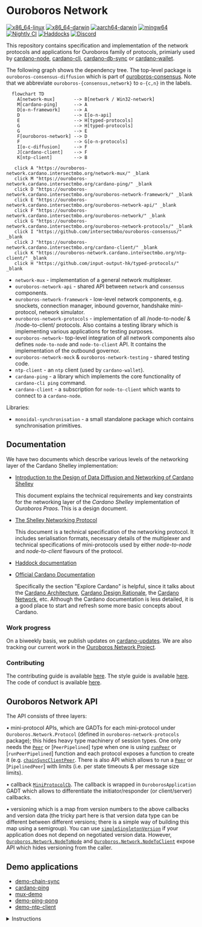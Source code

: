 # Ouroboros Network

[![x86\_64-linux](https://img.shields.io/endpoint?url=https://ci.iog.io/job/IntersectMBO-ouroboros-network/master/x86_64-linux.required/shield&style=for-the-badge&label=x86_64-linux)](https://ci.iog.io/job/IntersectMBO-ouroboros-network/master/x86_64-linux.required)
[![x86\_64-darwin](https://img.shields.io/endpoint?url=https://ci.iog.io/job/IntersectMBO-ouroboros-network/master/x86_64-darwin.required/shield&style=for-the-badge&label=x86_64-darwin)](https://ci.iog.io/job/IntersectMBO-ouroboros-network/master/x86_64-darwin.required)
[![aarch64-darwin](https://img.shields.io/endpoint?url=https://ci.iog.io/job/IntersectMBO-ouroboros-network/master/aarch64-darwin.required/shield&style=for-the-badge&label=aarch64-linux)](https://ci.iog.io/job/IntersectMBO-ouroboros-network/master/aarch64-darwin.required)
[![mingw64](https://img.shields.io/github/actions/workflow/status/intersectmbo/ouroboros-network/build.yml?event=merge_group&label=mingw64&style=for-the-badge)](https://github.com/intersectmbo/ouroboros-network/actions/workflows/build.yml)
[![Nightly CI](https://img.shields.io/github/actions/workflow/status/intersectmbo/ouroboros-network/nightly.yml?branch=master&label=Nightly&style=for-the-badge)](https://github.com/intersectmbo/ouroboros-network/actions/workflows/nightly.yml)
[![Haddocks](https://img.shields.io/github/actions/workflow/status/intersectmbo/ouroboros-network/github-page.yml?branch=master&label=Haddocks&style=for-the-badge)](https://ouroboros-network.cardano.intersectmbo.org/)
[![Discord](https://img.shields.io/discord/1136727663583698984?style=for-the-badge&color=blue)](https://discord.gg/8ncb7fgG)

This repository contains specification and implementation of the network
protocols and applications for Ouroboros family of protocols, primiarly used by
[cardano-node], [cardano-cli], [cardano-db-sync] or [cardano-wallet].

The following graph shows the dependency tree.  The top-level package is
`ouroboros-consensus-diffusion` which is part of [ouroboros-consensus]. Note
that we abbreviate `ouroboros-{consensus,network}` to `o-{c,n}` in the labels.

```mermaid
  flowchart TD
    A[network-mux]       --> B[network / Win32-network]
    M[cardano-ping]      --> A
    D[o-n-framework]     --> A
    D                    --> E[o-n-api]
    E                    --> H[typed-protocols]
    G                    --> H[typed-protocols]
    G                    --> E
    F[ouroboros-network] --> D
    F                    --> G[o-n-protocols]
    I[o-c-diffusion]     --> F
    J[cardano-client]    --> F
    K[ntp-client]        --> B

   click A "https://ouroboros-network.cardano.intersectmbo.org/network-mux/" _blank
   click M "https://ouroboros-network.cardano.intersectmbo.org/cardano-ping/" _blank
   click D "https://ouroboros-network.cardano.intersectmbo.org/ouroboros-network-framework/" _blank
   click E "https://ouroboros-network.cardano.intersectmbo.org/ouroboros-network-api/" _blank
   click F "https://ouroboros-network.cardano.intersectmbo.org/ouroboros-network/" _blank
   click G "https://ouroboros-network.cardano.intersectmbo.org/ouroboros-network-protocols/" _blank
   click I "https://github.com/intersectmbo/ouroboros-consensus/" _blank
   click J "https://ouroboros-network.cardano.intersectmbo.org/cardano-client/" _blank
   click K "https://ouroboros-network.cardano.intersectmbo.org/ntp-client/" _blank
   click H "https://github.com/input-output-hk/typed-protocols/" _blank
```

* `network-mux` - implementation of a general network multiplexer.
* `ouroboros-network-api` - shared API between `network` and `consensus` components.
* `ouroboros-network-framework` - low-level network components, e.g. snockets,
  connection manager, inbound governor, handshake mini-protocol, network
  simulator. 
* `ouroboros-network-protocols` - implementation of all /node-to-node/
  & /node-to-client/ protocols.  Also contains a testing library which is
  implementing various applications for testing purposes.
* `ouroboros-network`- top-level integration of all network components also
  defines `node-to-node` and `node-to-client` API.  It contains the implementation
  of the outbound governor.
* `ouroboros-network-mock` & `ouroboros-network-testing` - shared testing code.
* `ntp-client` - an `ntp` client (used by `cardano-wallet`).
* `cardano-ping` - a library which implements the core functionality of
  `cardano-cli ping` command.
* `cardano-client` - a subscription for `node-to-client` which wants to connect
  to a `cardano-node`.

Libraries:

* `monoidal-synchronisation` - a small standalone package which contains
  synchronisation primitives.


## Documentation

We have two documents which describe various levels of the networking layer of
the Cardano Shelley implementation:

* [Introduction to the Design of Data Diffusion and Networking of Cardano Shelley](https://ouroboros-network.cardano.intersectmbo.org/pdfs/network-design)

  This document explains the technical requirements and key constraints for the networking
  layer of the _Cardano Shelley_ implementation of _Ouroboros Praos_.  This is
  a design document.

* [The Shelley Networking Protocol](https://ouroboros-network.cardano.intersectmbo.org/pdfs/network-spec)

  This document is a technical specification of the networking protocol.  It
  includes serialisation formats, necessary details of the multiplexer and
  technical specifications of mini-protocols used by either _node-to-node_ and
  _node-to-client_ flavours of the protocol.

* [Haddock documentation][ouroboros-network]

- [Official Cardano Documentation](https://docs.cardano.org/en/latest/)

  Specifically the section "Explore Cardano" is helpful, since it talks about the [Cardano Architecture](https://docs.cardano.org/explore-cardano/cardano-architecture), [Cardano Design Rationale](https://docs.cardano.org/explore-cardano/cardano-design-rationale), the [Cardano Network](https://docs.cardano.org/explore-cardano/cardano-network/about-the-cardano-network), etc.
  Although the Cardano documentation is less detailed, it is a good place to start and refresh some more basic concepts about Cardano.

### Work progress

On a biweekly basis, we publish updates on [cardano-updates].
We are also tracking our current work in the [Ouroboros Network Project][ouroboros-network-project].

### Contributing

The contributing guide is available [here][contributing-guide].
The style guide is available [here][style-guide].
The code of conduct is available [here][code-of-conduct].

## Ouroboros Network API

The API consists of three layers:

• mini-protocol APIs, which are GADTs for each mini-protocol under `Ouroboros.Network.Protocol` (defined in `ouroboros-network-protocols` package); this hides heavy type machinery of session types.  One only needs the [`Peer`] or [`PeerPipelined`] type  when one is using [`runPeer`] or [`runPeerPipelined`] function and each protocol exposes a function to create it (e.g. [`chainSyncClientPeer`].  There is also API which allows to run a [`Peer`] or [`PipelinedPeer`] with limits (i.e. per state timeouts & per message size limits).

• callback [`MiniProtocolCb`].  The callback is wrapped in `OuroborosApplication` GADT which allows to differentiate the initiator/responder (or client/server) callbacks.

• versioning which is a map from version numbers to the above callbacks and version data (the tricky part here is that version data type can be different between different versions; there is a simple way of building this map using a semigroup). You can use [`simpleSingletonVersion`] if your application does not depend on negotiated version data.  However, [`Ouroboros.Network.NodeToNode`] and [`Ouroboros.Network.NodeToClient`] expose API which hides versioning from the caller.


## Demo applications

* [demo-chain-sync](https://github.com/intersectmbo/ouroboros-network/wiki/Ouroboros-Network-Demo)
* [cardano-ping](https://github.com/intersectmbo/ouroboros-network/wiki/cardano-ping)
* [mux-demo](https://github.com/intersectmbo/ouroboros-network/blob/master/network-mux/demo/mux-demo.hs)
* [demo-ping-pong](https://github.com/intersectmbo/ouroboros-network/blob/master/ouroboros-network-framework/demo/ping-pong.hs)
* [demo-ntp-client](https://github.com/intersectmbo/ouroboros-network/blob/master/ntp-client/demo/Main.hs)

<details>
<summary>Instructions</summary>
To run a demo type:

```
cabal run <DEMO_NAME> --
```

After `--` you will need to pass arguments, when a demo is run without
arguments it will specify what arguments it needs.
</details>

[cardano-cli]:  https://github.com/intersectmbo/cardano-cli
[cardano-db-sync]:  https://github.com/intersectmbo/cardano-db-sync
[cardano-node]:  https://github.com/intersectmbo/cardano-node
[cardano-wallet]:  https://github.com/cardano-foundation/cardano-wallet
[ouroboros-consensus]: https://github.com/intersectmbo/ouroboros-consensus
[ouroboros-network]: https://ouroboros-network.cardano.intersectmbo.org
[cardano-updates]: https://updates.cardano.intersectmbo.org/tags/network
[ouroboros-network-project]: https://github.com/orgs/IntersectMBO/projects/5/views/1
[contributing-guide]: ./CONTRIBUTING.md
[code-of-conduct]: ./CODE_OF_CONDUCT.md
[style-guide]: ./docs/StyleGuide.md
[`MiniProtocolCb`]: https://ouroboros-network.cardano.intersectmbo.org/ouroboros-network-framework/Ouroboros-Network-Mux.html#t:MiniProtocolCb
[`Peer`]: https://input-output-hk.github.io/typed-protocols/typed-protocols/Network-TypedProtocol-Core.html#t:Peer
[`PeerPipelines`]: https://input-output-hk.github.io/typed-protocols/typed-protocols/Network-TypedProtocol-Pipelined.html#t:PeerPipelined
[`runPeer`]: https://ouroboros-network.cardano.intersectmbo.org/ouroboros-network-framework/Ouroboros-Network-Driver.html#v:runPeer
[`runPipelinedPeer`]: https://ouroboros-network.cardano.intersectmbo.org/ouroboros-network-framework/Ouroboros-Network-Driver.html#v:runPipelinedPeer
[`chainSyncClientPeer`]: https://ouroboros-network.cardano.intersectmbo.org/ouroboros-network-protocols/Ouroboros-Network-Protocol-ChainSync-Client.html#v:chainSyncClientPeer
[`OuroborosApplication`]: https://ouroboros-network.cardano.intersectmbo.org/ouroboros-network-framework/Ouroboros-Network-Mux.html#t:OuroborosApplication
[`simpleSingletonVersion`]: https://ouroboros-network.cardano.intersectmbo.org/ouroboros-network-framework/Ouroboros-Network-Protocol-Handshake-Version.html#v:simpleSingletonVersions
[`Ouroboros.Network.NodeToNode`]: https://ouroboros-network.cardano.intersectmbo.org/ouroboros-network/Ouroboros-Network-NodeToNode.html
[`Ouroboros.Network.NodeToClient`]: https://ouroboros-network.cardano.intersectmbo.org/ouroboros-network/Ouroboros-Network-NodeToClient.html
